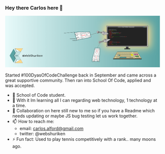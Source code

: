 ### Hey there Carlos here 👋

![My banner image with a computer screen and shurikens](./webshuriken-monitor-banner.png "My banner")

Started #100DyasOfCodeChallenge back in September and came across a great supportive community. Then ran into School Of Code, applied and was accepted.

- 🔭 School of Code student.
- 🌱 With it Im learning all I can regarding web technology, 1 technology at a time.
- 👯 Collaboration on here still new to me so if you have a Readme which needs updating or maybe JS bug testing let us work together.
- 📫 How to reach me:
  - email: carlos.alford@gmail.com
  - twitter: @webshuriken
- ⚡ Fun fact: Used to play tennis competitively with a rank.. many moons ago.

<!--
**CarlosEAM/CarlosEAM** is a ✨ _special_ ✨ repository because its `README.md` (this file) appears on your GitHub profile.

Here are some ideas to get you started:

- 🔭 I’m currently working on ...
- 🌱 I’m currently learning ...
- 👯 I’m looking to collaborate on ...
- 🤔 I’m looking for help with ...
- 💬 Ask me about ...
- 📫 How to reach me: ...
- 😄 Pronouns: ...
- ⚡ Fun fact: ...
-->

